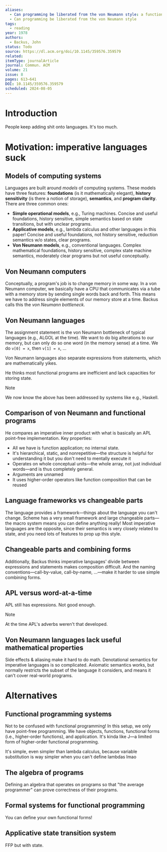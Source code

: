 ```yaml
---
aliases:
  - Can programming be liberated from the von Neumann style: a functional style and its algebra of programs
  - Can programming be liberated from the von Neumann style
tags:
  - reading
year: 1978
authors:
  - Backus, John
status: Todo
source: https://dl.acm.org/doi/10.1145/359576.359579
related: 
itemType: journalArticle
journal: Commun. ACM
volume: 21
issue: 8
pages: 613–641
DOI: 10.1145/359576.359579
scheduled: 2024-08-05
---
```

# Introduction

People keep adding shit onto languages. It's too much.

# Motivation: imperative languages suck

## Models of computing systems

Languages are built around *models* of computing systems. These models have three features: **foundations** (is it mathematically elegant), **history sensitivity** (is there a notion of storage), **semantics**, and **program clarity**. There are three common ones:

- **Simple operational models**, e.g., Turing machines. Concise and useful foundations, history sensitive, simple semantics based on state transitions, but with unclear programs.
- **Applicative models**, e.g., lambda calculus and other languages in this paper! Concise and useful foundations, not history sensitive, reduction semantics w/o states, clear programs.
- **Von Neumann models**, e.g., conventional languages. Complex mathematical foundations, history sensitive, complex state machine semantics, moderately clear programs but not useful conceptually.

## Von Neumann computers

Conceptually, a program's job is to change memory in some way. In a von Neumann computer, we basically have a CPU that communicates via a tube with a memory store by sending single words back and forth. This means we have to address single elements of our memory store at a time. Backus calls this the *von Neumann bottleneck.*

## Von Neumann languages

The assignment statement is the von Neumann bottleneck of typical languages (e.g., ALGOL at the time). We want to do big alterations to our memory, but can only do so one word (in the memory sense) at a time. We do `v[0] = x`, then `v[1] = x`, ...

Von Neumann languages also separate expressions from statements, which are mathematically yikes.

He thinks most functional programs are inefficient and lack capacities for storing state.

> [!note]
> We now know the above has been addressed by systems like e.g., Haskell.

## Comparison of von Neumann and functional programs

He compares an imperative inner product with what is basically an APL point-free implementation. Key properties:

- All we have is function application; no internal state.
- It's hierarchical, static, and nonrepetitive—the structure is helpful for understanding it but you don't need to mentally execute it
- Operates on whole conceptual units—the whole array, not just individual words—and is thus completely general.
- Arguments are unnamed
- It uses higher-order operators like function composition that can be reused

## Language frameworks vs changeable parts

The language provides a framework—things about the language you can't change. Scheme has a very small framework and large changeable parts—the macro system means you can define anything really! Most imperative languages are the opposite, since their semantics is very closely related to state, and you need lots of features to prop up this style.

## Changeable parts and combining forms

Additionally, Backus thinks imperative languages' divide between expressions and statements makes composition difficult. And the naming conventions—call-by-value, call-by-name, ...—make it harder to use simple combining forms.

## APL versus word-at-a-time

APL still has expressions. Not good enough.

> [!note]
> At the time APL's adverbs weren't that developed.

## Von Neumann languages lack useful mathematical properties

Side effects & aliasing make it hard to do math. Denotational semantics for imperative languages is so complicated. Axiomatic semantics works, but normally restricts the subset of the language it considers, and means it can't cover real-world programs.

# Alternatives

## Functional programming systems

Not to be confused with functional programming! In this setup, we only have point-free programming. We have objects, functions, functional forms (i.e., higher-order functions), and application. It's kinda like J—a limited form of higher-order functional programming.

It's simple, even simpler than lambda calculus, because variable substitution is way simpler when you can't define lambdas lmao

## The algebra of programs

Defining an algebra that operates on programs so that "the average programmer" can prove correctness of their programs.

## Formal systems for functional programming

You can define your own functional forms!

## Applicative state transition system

FFP but with state.

